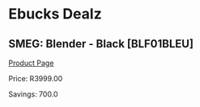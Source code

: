 
# Ebucks Dealz
## SMEG: Blender - Black [BLF01BLEU]
[Product Page](https://www.ebucks.com/web/shop/productSelected.do?prodId=258487552&catId=1196428103)

Price: R3999.00

Savings: 700.0


	